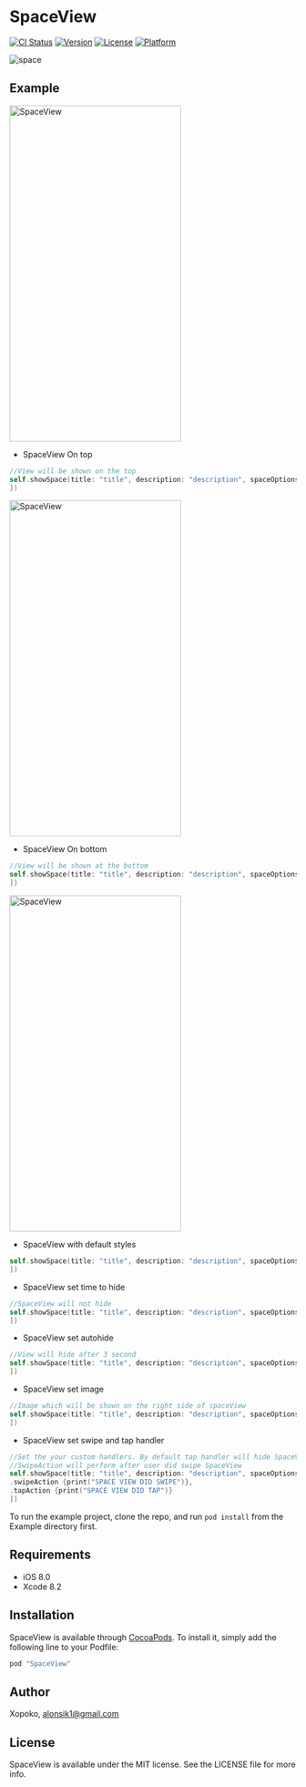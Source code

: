 # SpaceView

[![CI Status](http://img.shields.io/travis/Xopoko/SpaceView.svg?style=flat)](https://travis-ci.org/Xopoko/SpaceView)
[![Version](https://img.shields.io/cocoapods/v/SpaceView.svg?style=flat)](http://cocoapods.org/pods/SpaceView)
[![License](https://img.shields.io/cocoapods/l/SpaceView.svg?style=flat)](http://cocoapods.org/pods/SpaceView)
[![Platform](https://img.shields.io/cocoapods/p/SpaceView.svg?style=flat)](http://cocoapods.org/pods/SpaceView)

![space](https://cloud.githubusercontent.com/assets/6337061/21842749/2f803ae8-d7f9-11e6-8cb6-f0dd2628205a.png)

## Example

<img src="https://cloud.githubusercontent.com/assets/6337061/21762103/ef8748ce-d667-11e6-83c7-4a058e49e2d5.gif" width="301" height="590" alt="SpaceView"/> 

- SpaceView On top
```swift
//View will be shown on the top
self.showSpace(title: "title", description: "description", spaceOptions: [.spacePosition(position: .top)
])
```

<img src="https://cloud.githubusercontent.com/assets/6337061/21762101/ef869e38-d667-11e6-90c4-3d9de76f8e29.gif" width="301" height="590" alt="SpaceView"/>

- SpaceView On bottom
```swift
//View will be shown at the bottom
self.showSpace(title: "title", description: "description", spaceOptions: [.spacePosition(position: .bot)
])
```

<img src="https://cloud.githubusercontent.com/assets/6337061/21762102/ef86d196-d667-11e6-84ad-309193ee8e09.gif" width="301" height="590" alt="SpaceView"/>

- SpaceView with default styles
```swift
self.showSpace(title: "title", description: "description", spaceOptions: [.spaceStyle(style: .success)
])
```

- SpaceView set time to hide 
```swift
//SpaceView will not hide
self.showSpace(title: "title", description: "description", spaceOptions: [.spaceTimer(timer: 3.0)
])
```

- SpaceView set autohide
```swift
//View will hide after 3 second
self.showSpace(title: "title", description: "description", spaceOptions: [ .shouldAutoHide(should: false)
])
```

- SpaceView set image
```swift
//Image which will be shown on the right side of spaceView
self.showSpace(title: "title", description: "description", spaceOptions: [.image(img: UIImage()),
])
```

- SpaceView set swipe and tap handler
```swift
//Set the your custom handlers. By default tap handler will hide SpaceView. 
//SwipeAction will perform after user did swipe SpaceView
self.showSpace(title: "title", description: "description", spaceOptions: [
.swipeAction {print("SPACE VIEW DID SWIPE")}, 
.tapAction {print("SPACE VIEW DID TAP")}
])
```

To run the example project, clone the repo, and run `pod install` from the Example directory first.

## Requirements
- iOS 8.0
- Xcode 8.2

## Installation

SpaceView is available through [CocoaPods](http://cocoapods.org). To install
it, simply add the following line to your Podfile:

```ruby
pod "SpaceView"
```

## Author

Xopoko, alonsik1@gmail.com

## License

SpaceView is available under the MIT license. See the LICENSE file for more info.